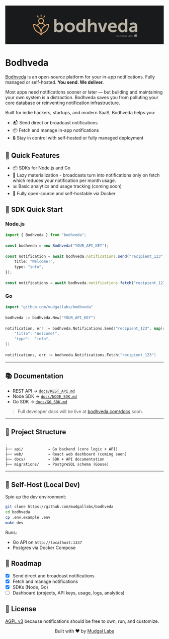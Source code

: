 <p align="center">
  <img src="./.github/screenshots/banner.png" alt="Bodhveda banner" />
</p>

# Bodhveda

[Bodhveda](https://bodhveda.com) is an open-source platform for your in-app notifications. Fully managed or self-hosted. **You send. We deliver.**

Most apps need notifications sooner or later — but building and maintaining your own system is a distraction. Bodhveda saves you from polluting your core database or reinventing notification infrastructure.

Built for indie hackers, startups, and modern SaaS, Bodhveda helps you:

-   📬 Send direct or broadcast notifications
-   📦 Fetch and manage in-app notifications
-   🔒 Stay in control with self-hosted or fully managed deployment

## 🚀 Quick Features

-   📦 SDKs for Node.js and Go
-   🧠 Lazy materialization - broadcasts turn into notifications only on fetch which reduces your notification per month usage.
-   📊 Basic analytics and usage tracking (coming soon)
-   🧱 Fully open-source and self-hostable via Docker

## 🧪 SDK Quick Start

### Node.js

```ts
import { Bodhveda } from "bodhveda";

const bodhveda = new Bodhveda("YOUR_API_KEY");

const notification = await bodhveda.notifications.send("recipient_123", {
    title: "Welcome!",
    type: "info",
});

const notifications = await bodhveda.notifications.fetch("recipient_123");
```

### Go

```go
import "github.com/mudgallabs/bodhveda"

bodhveda := bodhveda.New("YOUR_API_KEY")

notification, err := bodhveda.Notifications.Send("recipient_123", map[string]interface{}{
    "title": "Welcome!",
    "type":  "info",
})

notifications, err := bodhveda.Notifications.Fetch("recipient_123")
```

---

## 📚 Documentation

-   REST API → [`docs/REST_API.md`](docs/REST_API.md)
-   Node SDK → [`docs/NODE_SDK.md`](docs/NODE_SDK.md)
-   Go SDK → [`docs/GO_SDK.md`](docs/GO_SDK.md)

> Full developer docs will be live at [bodhveda.com/docs](https://bodhveda.com/docs) soon.

---

## 🧱 Project Structure

```
.
├── api/           → Go backend (core logic + API)
├── web/           → React web dashboard (coming soon)
├── docs/          → SDK + API documentation
├── migrations/    → PostgreSQL schema (Goose)
```

---

## 🐳 Self-Host (Local Dev)

Spin up the dev environment:

```bash
git clone https://github.com/mudgallabs/bodhveda
cd bodhveda
cp .env.example .env
make dev
```

Runs:

-   Go API on `http://localhost:1337`
-   Postgres via Docker Compose

## 🚣️ Roadmap

-   [x] Send direct and broadcast notifications
-   [x] Fetch and manage notifications
-   [x] SDKs (Node, Go)
-   [ ] Dashboard (projects, API keys, usage, logs, analytics)

## 📜 License

[AGPL v3](LICENSE) because notifications should be free to own, run, and customize.

<p align="center">
  Built with ❤️ by <a href="https://mudgallabs.com" target="_blank">Mudgal Labs</a>
</p>
